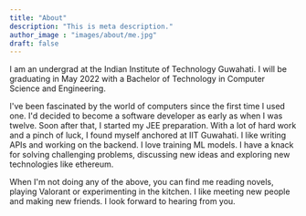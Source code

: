 ```yaml
---
title: "About"
description: "This is meta description."
author_image : "images/about/me.jpg"
draft: false
---
```


I am an undergrad at the Indian Institute of Technology Guwahati. I will be graduating in May 2022 with a Bachelor of Technology in Computer Science and Engineering.

I've been fascinated by the world of computers since the first time I used one. I'd decided to become a software developer as early as when I was twelve. Soon after that, I started my JEE preparation. With a lot of hard work and a pinch of luck, I found myself anchored at IIT Guwahati. I like writing APIs and working on the backend. I love training ML models. I have a knack for solving challenging problems, discussing new ideas and exploring new technologies like ethereum.

When I'm not doing any of the above, you can find me reading novels, playing Valorant or experimenting in the kitchen. I like meeting new people and making new friends. I look forward to hearing from you.